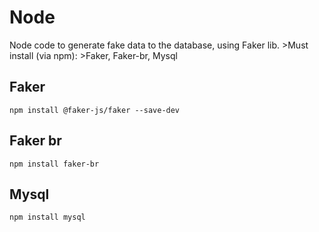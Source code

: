 <h1>Node</h1>
Node code to generate fake data to the database, using Faker lib. 
>Must install (via npm):
>Faker, Faker-br, Mysql 

<h2>Faker</h2>

```npm install @faker-js/faker --save-dev```
<br>

<h2>Faker br</h2>

```npm install faker-br```
<br>

<h2>Mysql</h2>

```npm install mysql```
